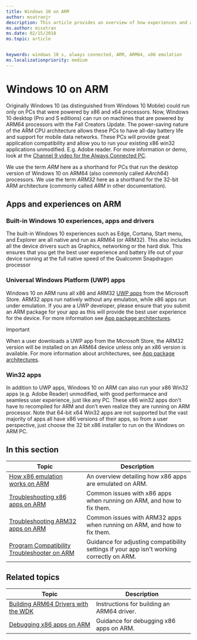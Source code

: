 ```yaml
---
title: Windows 10 on ARM
author: msatranjr
description: This article provides an overview of how experiences and apps will run on ARM, what the limitations are, and where you can go to learn more.
ms.author: misatran
ms.date: 02/15/2018
ms.topic: article


keywords: windows 10 s, always connected, ARM, ARM64, x86 emulation
ms.localizationpriority: medium
---
```


# Windows 10 on ARM
Originally Windows 10 (as distinguished from Windows 10 Mobile) could run only on PCs that were powered by x86 and x64 processors. Now, Windows 10 desktop (Pro and S editions) can run on machines that are powered by ARM64 processors with the Fall Creators Update. The power-saving nature of the ARM CPU architecture allows these PCs to have all-day battery life and support for mobile data networks. These PCs will provide great application compatibility and allow you to run your existing x86 win32 applications unmodified. E.g. Adobe reader. For more information or demo, look at the [Channel 9 video for the Always Connected PC](https://channel9.msdn.com/Events/Build/2017/P4171). 

We use the term *ARM* here as a shorthand for PCs that run the desktop version of Windows 10 on ARM64 (also commonly called *AArch64*) processors.  We use the term *ARM32* here as a shorthand for the 32-bit ARM architecture (commonly called *ARM* in other documentation).

## Apps and experiences on ARM

### Built-in Windows 10 experiences, apps and drivers
The built-in Windows 10 experiences such as Edge, Cortana, Start menu, and Explorer are all native and run as ARM64 (or ARM32). This also includes all the device drivers such as Graphics, networking or the hard disk. This ensures that you get the best user experience and battery life out of your device running at the full native speed of the Qualcomm Snapdragon processor

### Universal Windows Platform (UWP) apps
Windows 10 on ARM runs all x86 and ARM32 [UWP apps](../get-started/universal-application-platform-guide.md) from the Microsoft Store. ARM32 apps run natively without any emulation, while x86 apps run under emulation. If you are a UWP developer, please ensure that you submit an ARM package for your app as this will provide the best user experience for the device. For more information see [App package architectures](../packaging/device-architecture.md).

>[!IMPORTANT] 
> When a user downloads a UWP app from the Microsoft Store, the ARM32 version will be installed on an ARM64 device unless only an x86 version is available. For more information about architectures, see [App package architectures](../packaging/device-architecture.md).

### Win32 apps
In addition to UWP apps, Windows 10 on ARM can also run your x86 Win32 apps (e.g. Adobe Reader) unmodified, with good performance and seamless user experience, just like any PC. These x86 win32 apps don’t have to recompiled for ARM and don’t even realize they are running on ARM processor. Note that 64-bit x64 Win32 apps are not supported but the vast majority of apps all have x86 versions of their apps, so from a user perspective, just choose the 32 bit x86 installer to run on the Windows on ARM PC.

## In this section
|Topic | Description |
|-----|-----|
|[How x86 emulation works on ARM](apps-on-arm-x86-emulation.md)|An overview detailing how x86 apps are emulated on ARM.|
|[Troubleshooting x86 apps on ARM](apps-on-arm-troubleshooting-x86.md)|Common issues with x86 apps when running on ARM, and how to fix them. |
|[Troubleshooting ARM32 apps on ARM](apps-on-arm-troubleshooting-arm32.md)|Common issues with ARM32 apps when running on ARM, and how to fix them. |
|[Program Compatibility Troubleshooter on ARM](apps-on-arm-program-compat-troubleshooter.md)|Guidance for adjusting compatibility settings if your app isn't working correctly on ARM. |

## Related topics
|Topic | Description |
|-----|-----|
|[Building ARM64 Drivers with the WDK](https://docs.microsoft.com/en-us/windows-hardware/drivers/develop/building-arm64-drivers)|Instructions for building an ARM64 driver. |
| [Debugging x86 apps on ARM](https://docs.microsoft.com/en-us/windows-hardware/drivers/debugger/debugging-arm64) | Guidance for debugging x86 apps on ARM. |
